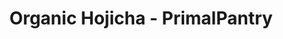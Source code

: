 ---
title: "Organic Hojicha - PrimalPantry"
description: "MatchaMatcha Hojicha Tea"
type: custom
layout: products/hojicha
wipe: true
---  
